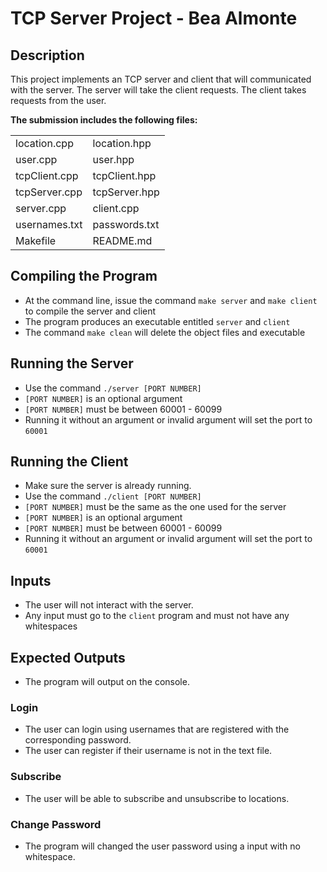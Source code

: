 # TCP Server Project - Bea Almonte
## Description

This project implements an TCP server and client that will communicated with the server. The server will take the client requests. The client takes requests from the user.


**The submission includes the following files:**


|                      |                    |
| -------------------- | -------------------|
| location.cpp         | location.hpp       |
| user.cpp             | user.hpp           |
| tcpClient.cpp        | tcpClient.hpp      |
| tcpServer.cpp        | tcpServer.hpp      |
| server.cpp           | client.cpp         |
| usernames.txt        | passwords.txt      |
| Makefile             | README.md          |



## Compiling the Program
- At the command line, issue the command `make server` and `make client` to compile the server and client
- The program produces an executable entitled `server` and `client`
- The command `make clean` will delete the object files and executable

## Running the Server
- Use the command `./server [PORT NUMBER]`
- `[PORT NUMBER]` is an optional argument
- `[PORT NUMBER]` must be between  60001 - 60099
- Running it without an argument or invalid argument will set the port to `60001`

## Running the Client
- Make sure the server is already running.
- Use the command `./client [PORT NUMBER]`
- `[PORT NUMBER]` must be the same as the one used for the server
- `[PORT NUMBER]` is an optional argument
- `[PORT NUMBER]` must be between  60001 - 60099
- Running it without an argument or invalid argument will set the port to `60001`

## Inputs
- The user will not interact with the server.
- Any input must go to the `client` program and must not have any whitespaces

## Expected Outputs
- The program will output on the console.

### Login
- The user can login using usernames that are registered with the corresponding password.
- The user can register if their username is not in the text file.

### Subscribe
- The user will be able to subscribe and unsubscribe to locations.

### Change Password
- The program will changed the user password using a input with no whitespace.